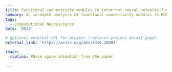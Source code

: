 ```yaml
---
title: Functional connectivity modules in recurrent neural networks:function, origin, and dynamics
summary: An in-depth analysis of functional connectivity modules in RNNs
tags:
  - Computational Neuroscience
date: '2023'

# Optional external URL for project (replaces project detail page).
external_link: 'https://arxiv.org/abs/2310.20601'

image:
  caption: Phase space animation from the paper
  
---
```

